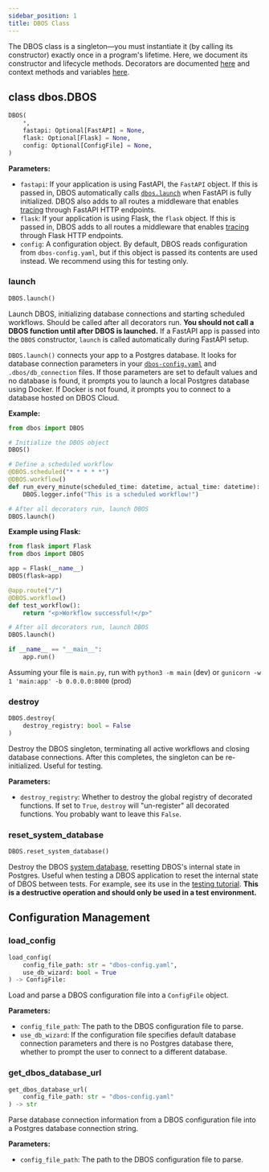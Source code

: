 ```yaml
---
sidebar_position: 1
title: DBOS Class
---
```


The DBOS class is a singleton&mdash;you must instantiate it (by calling its constructor) exactly once in a program's lifetime.
Here, we document its constructor and lifecycle methods.
Decorators are documented [here](./decorators.md) and context methods and variables [here](./contexts.md).

## class dbos.DBOS

```python
DBOS(
    *,
    fastapi: Optional[FastAPI] = None,
    flask: Optional[Flask] = None,
    config: Optional[ConfigFile] = None,
)
```

**Parameters:**
- `fastapi`: If your application is using FastAPI, the `FastAPI` object. If this is passed in, DBOS automatically calls [`dbos.launch`](#launch) when FastAPI is fully initialized. DBOS also adds to all routes a middleware that enables [tracing](../tutorials/logging-and-tracing.md#tracing) through FastAPI HTTP endpoints.
- `flask`: If your application is using Flask, the `flask` object. If this is passed in, DBOS adds to all routes a middleware that enables [tracing](../tutorials/logging-and-tracing.md#tracing) through Flask HTTP endpoints.
- `config`: A configuration object. By default, DBOS reads configuration from `dbos-config.yaml`, but if this object is passed its contents are used instead. We recommend using this for testing only.


### launch

```python
DBOS.launch()
```

Launch DBOS, initializing database connections and starting scheduled workflows.
Should be called after all decorators run.
**You should not call a DBOS function until after DBOS is launched.**
If a FastAPI app is passed into the `DBOS` constructor, `launch` is called automatically during FastAPI setup.

`DBOS.launch()` connects your app to a Postgres database.
It looks for database connection parameters in your [`dbos-config.yaml`](./configuration.md) and `.dbos/db_connection` files.
If those parameters are set to default values and no database is found, it prompts you to launch a local Postgres database using Docker.
If Docker is not found, it prompts you to connect to a database hosted on DBOS Cloud.

**Example:**
```python
from dbos import DBOS

# Initialize the DBOS object
DBOS()

# Define a scheduled workflow
@DBOS.scheduled("* * * * *")
@DBOS.workflow()
def run_every_minute(scheduled_time: datetime, actual_time: datetime):
    DBOS.logger.info("This is a scheduled workflow!")

# After all decorators run, launch DBOS
DBOS.launch()
```

**Example using Flask:**
```python
from flask import Flask
from dbos import DBOS

app = Flask(__name__)
DBOS(flask=app)

@app.route("/")
@DBOS.workflow()
def test_workflow():
    return "<p>Workflow successful!</p>"

# After all decorators run, launch DBOS
DBOS.launch()

if __name__ == "__main__":
    app.run()
```

Assuming your file is `main.py`, run with `python3 -m main` (dev) or `gunicorn -w 1 'main:app' -b 0.0.0.0:8000` (prod)

### destroy

```python
DBOS.destroy(
    destroy_registry: bool = False
)
```

Destroy the DBOS singleton, terminating all active workflows and closing database connections.
After this completes, the singleton can be re-initialized.
Useful for testing.

**Parameters:**
- `destroy_registry`: Whether to destroy the global registry of decorated functions. If set to `True`, `destroy` will "un-register" all decorated functions. You probably want to leave this `False`.


### reset_system_database

```python
DBOS.reset_system_database()
```

Destroy the DBOS [system database](../../explanations/how-workflows-work.md), resetting DBOS's internal state in Postgres.
Useful when testing a DBOS application to reset the internal state of DBOS between tests.
For example, see its use in the [testing tutorial](../tutorials/testing.md).
**This is a destructive operation and should only be used in a test environment.**

## Configuration Management

### load_config

```python
load_config(
    config_file_path: str = "dbos-config.yaml",
    use_db_wizard: bool = True
) -> ConfigFile:
```

Load and parse a DBOS configuration file into a `ConfigFile` object.

**Parameters:**
- `config_file_path`: The path to the DBOS configuration file to parse.
- `use_db_wizard`: If the configuration file specifies default database connection parameters and there is no Postgres database there, whether to prompt the user to connect to a different database.

### get_dbos_database_url

```python
get_dbos_database_url(
    config_file_path: str = "dbos-config.yaml"
) -> str
```

Parse database connection information from a DBOS configuration file into a Postgres database connection string.

**Parameters:**
- `config_file_path`: The path to the DBOS configuration file to parse.